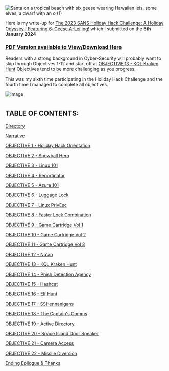 ![Santa on a tropical beach with six geese wearing Hawaiian leis, some elves, a dwarf with an o (1)](https://github.com/beta-j/SANS-Holiday-Hack-Challenge-2023/assets/60655500/41f03b05-6e52-4700-8ef5-4bb02c4c758c)

Here is my write-up for [The 2023 SANS Holiday Hack Challenge: A Holiday Odyssey | Featuring 6: Geese A-Lei'ing!](https://www.sans.org/mlp/holiday-hack-challenge-2023/) which I submitted on the **5th January 2024**

### [PDF Version available to View/Download Here](Assets/Writeup_2023_ne.pdf) ###

Readers with a strong background in Cyber-Security will probably want to skip through Objectives 1-12 and start off at [OBJECTIVE 13 - KQL Kraken Hunt](https://github.com/beta-j/SANS-Holiday-Hack-Challenge-2023/blob/main/OBJECTIVE%2013%20-%20KQL%20Kraken%20Hunt%20.md) 
Objectives tend to be more challenging as you progress.

This was my sixth time participating in the Holiday Hack Challenge and the fourth time I managed to complete all objectives.

![image](https://github.com/beta-j/SANS-Holiday-Hack-Challenge-2023/assets/60655500/f3045765-342b-44b2-9d58-8fa3c4efb36b)

#  
#  

## TABLE OF CONTENTS: ##

[Directory](_Directory.md)

[Narrative](_Narrative%20.md)

[OBJECTIVE 1 - Holiday Hack Orientation](OBJECTIVE%201%20-%20Holiday%20Hack%20Orientation%0D%0A)

[OBJECTIVE 2 - Snowball Hero](OBJECTIVE%202%20-%20Snowball%20Hero%0D%0A)

[OBJECTIVE 3 - Linux 101](OBJECTIVE%2003%20-%20Linux%20101%20.md)

[OBJECTIVE 4 - Reportinator](OBJECTIVE%2004%20-%20Reportinator%20.md)

[OBJECTIVE 5 - Azure 101](OBJECTIVE%2005%20-%20Azure%20101%20.md)

[OBJECTIVE 6 - Luggage Lock](OBJECTIVE%2006%20-%20Luggage%20Lock%20.md)

[OBJECTIVE 7 - Linux PrivEsc](OBJECTIVE%2007%20-%20Linux%20PrivEsc%20.md)

[OBJECTIVE 8 - Faster Lock Combination](OBJECTIVE%2008%20-%20Faster%20Lock%20Combination%20.md)

[OBJECTIVE 9 - Game Cartridge Vol 1](OBJECTIVE%2009%20-%20Game%20Cartridge%20Vol%201%20.md)

[OBJECTIVE 10 - Game Cartridge Vol 2](OBJECTIVE%2010%20-%20Game%20Cartridge%20Vol%202%20.md)

[OBJECTIVE 11 - Game Cartridge Vol 3](OBJECTIVE%2011%20-%20Game%20Cartridge%20Vol3%20.md)

[OBJECTIVE 12 - Na'an](OBJECTIVE%2012%20-%20Na'an%20.md)

[OBJECTIVE 13 - KQL Kraken Hunt](OBJECTIVE%2013%20-%20KQL%20Kraken%20Hunt%20.md)

[OBJECTIVE 14 - Phish Detection Agency](OBJECTIVE%2014%20-%20Phish%20Detection%20Agency%20.md)

[OBJECTIVE 15 - Hashcat](OBJECTIVE%2015%20-%20Hashcat%20.md)

[OBJECTIVE 16 - Elf Hunt](OBJECTIVE%2016%20-%20Elf%20Hunt%20.md)

[OBJECTIVE 17 - SSHennanigans](OBJECTIVE%2017%20-%20SSHennanigans%20.md)

[OBJECTIVE 18 - The Captain's Comms](OBJECTIVE%2018%20-%20The%20Captain's%20Comms%20.md)

[OBJECTIVE 19 - Active Directory](OBJECTIVE%2019%20-%20Active%20Directory%20.md)

[OBJECTIVE 20 - Space Island Door Speaker](OBJECTIVE%2020%20-%20Space%20Island%20Door%20Speaker%20.md)

[OBJECTIVE 21 - Camera Access](OBJECTIVE%2021%20-%20Camera%20Access%20.md)

[OBJECTIVE 22 - Missile Diversion](OBJECTIVE%2022%20-%20Missile%20Diversion%20.md)

[Ending Epilogue & Thanks](_ENDING%20EPILOGUE%20&%20THANKS%20.md)

